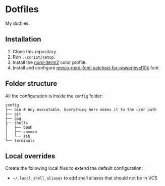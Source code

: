# Dotfiles

My dotfiles.

## Installation

1. Clone this repository.
2. Run `./script/setup`.
3. Install the [nord-iterm2](https://github.com/arcticicestudio/nord-iterm2) color profile.
4. Install and configure [meslo-nerd-font-patched-for-powerlevel10k](https://github.com/romkatv/powerlevel10k#meslo-nerd-font-patched-for-powerlevel10k) font.

## Folder structure

All the configuration is inside the `config` folder:

```
config
├── bin # Any executable. Everything here makes it to the user path
├── git
├── gpg
├── shells
│   ├── bash
│   ├── common
│   └── zsh
└── terminals
```

## Local overrides

Create the following local files to extend the default configuration:

- `~/.local_shell_aliases` to add shell aliases that should not be in VCS
